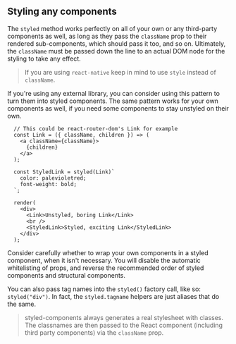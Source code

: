 ## Styling any components

The `styled` method works perfectly on all of your own or any third-party
components as well, as long as they pass the `className` prop to their rendered sub-components,
which should pass it too, and so on.
Ultimately, the `className` must be passed down the line to an actual DOM node for the styling to take any effect.

> If you are using `react-native` keep in mind to use `style` instead of `className`.

If you're using any external library, you can consider using this pattern to turn them
into styled components. The same pattern works for your own components as well, if you
need some components to stay unstyled on their own.

```react
  // This could be react-router-dom's Link for example
  const Link = ({ className, children }) => (
    <a className={className}>
      {children}
    </a>
  );

  const StyledLink = styled(Link)`
    color: palevioletred;
    font-weight: bold;
  `;

  render(
    <div>
      <Link>Unstyled, boring Link</Link>
      <br />
      <StyledLink>Styled, exciting Link</StyledLink>
    </div>
  );
```

Consider carefully whether to wrap your own components in a styled component, when it isn't necessary.
You will disable the automatic whitelisting of props, and reverse the recommended order of styled
components and structural components.

You can also pass tag names into the `styled()` factory call, like so: `styled("div")`.
In fact, the `styled.tagname` helpers are just aliases that do the same.

> styled-components always generates a real stylesheet with classes.
> The classnames are then passed to the React component (including third party components)
> via the `className` prop.

